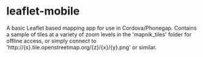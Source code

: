 leaflet-mobile
==============

A basic Leaflet based mapping app for use in Cordova/Phonegap. Contains a sample of tiles at a variety of zoom 
levels in the 'mapnik_tiles' folder for offline access, or simply connect to
'http://{s}.tile.openstreetmap.org/{z}/{x}/{y}.png'
or similar.


